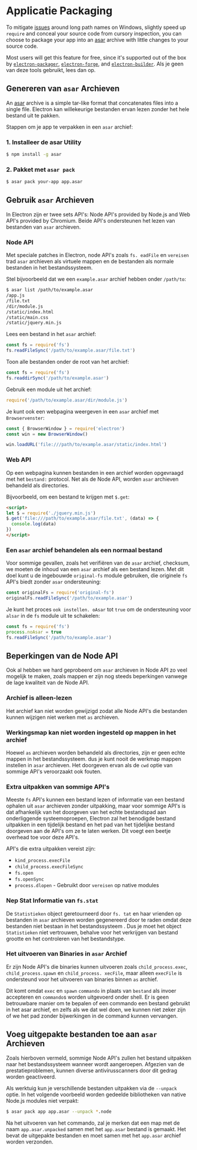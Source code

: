 # Applicatie Packaging

To mitigate [issues](https://github.com/joyent/node/issues/6960) around long path names on Windows, slightly speed up `require` and conceal your source code from cursory inspection, you can choose to package your app into an [asar][asar] archive with little changes to your source code.

Most users will get this feature for free, since it's supported out of the box by [`electron-packager`][electron-packager], [`electron-forge`][electron-forge], and [`electron-builder`][electron-builder]. Als je geen van deze tools gebruikt, lees dan op.

## Genereren van `asar` Archieven

An [asar][asar] archive is a simple tar-like format that concatenates files into a single file. Electron kan willekeurige bestanden ervan lezen zonder het hele bestand uit te pakken.

Stappen om je app te verpakken in een `asar` archief:

### 1. Installeer de asar Utility

```sh
$ npm install -g asar
```

### 2. Pakket met `asar pack`

```sh
$ asar pack your-app app.asar
```

## Gebruik `asar` Archieven

In Electron zijn er twee sets API's: Node API's provided by Node.js and Web API's provided by Chromium. Beide API's ondersteunen het lezen van bestanden van `asar` archieven.

### Node API

Met speciale patches in Electron, node API's zoals `fs. eadFile` en `vereisen` trad `asar` archieven als virtuele mappen en de bestanden als normale bestanden in het bestandssysteem.

Stel bijvoorbeeld dat we een `example.asar` archief hebben onder `/path/to`:

```sh
$ asar list /path/to/example.asar
/app.js
/file.txt
/dir/module.js
/static/index.html
/static/main.css
/static/jquery.min.js
```

Lees een bestand in het `asar` archief:

```javascript
const fs = require('fs')
fs.readFileSync('/path/to/example.asar/file.txt')
```

Toon alle bestanden onder de root van het archief:

```javascript
const fs = require('fs')
fs.readdirSync('/path/to/example.asar')
```

Gebruik een module uit het archief:

```javascript
require('/path/to/example.asar/dir/module.js')
```

Je kunt ook een webpagina weergeven in een `asar` archief met `Browservenster`:

```javascript
const { BrowserWindow } = require('electron')
const win = new BrowserWindow()

win.loadURL('file:///path/to/example.asar/static/index.html')
```

### Web API

Op een webpagina kunnen bestanden in een archief worden opgevraagd met het `bestand:` protocol. Net als de Node API, worden `asar` archieven behandeld als directories.

Bijvoorbeeld, om een bestand te krijgen met `$.get`:

```html
<script>
let $ = require('./jquery.min.js')
$.get('file:///path/to/example.asar/file.txt', (data) => {
  console.log(data)
})
</script>
```

### Een `asar` archief behandelen als een normaal bestand

Voor sommige gevallen, zoals het verifiëren van de `asar` archief, checksum, we moeten de inhoud van een `asar` archief als een bestand lezen. Met dit doel kunt u de ingebouwde `original-fs` module gebruiken, die originele `fs` API's biedt zonder `asar` ondersteuning:

```javascript
const originalFs = require('original-fs')
originalFs.readFileSync('/path/to/example.asar')
```

Je kunt het proces `ook instellen. oAsar` tot `true` om de ondersteuning voor `alsar` in de `fs` module uit te schakelen:

```javascript
const fs = require('fs')
process.noAsar = true
fs.readFileSync('/path/to/example.asar')
```

## Beperkingen van de Node API

Ook al hebben we hard geprobeerd om `asar` archieven in Node API zo veel mogelijk te maken, zoals mappen er zijn nog steeds beperkingen vanwege de lage kwaliteit van de Node API.

### Archief is alleen-lezen

Het archief kan niet worden gewijzigd zodat alle Node API's die bestanden kunnen wijzigen niet werken met `as` archieven.

### Werkingsmap kan niet worden ingesteld op mappen in het archief

Hoewel `as` archieven worden behandeld als directories, zijn er geen echte mappen in het bestandssysteem. dus je kunt nooit de werkmap mappen instellen in `asar` archieven. Het doorgeven ervan als de `cwd` optie van sommige API's veroorzaakt ook fouten.

### Extra uitpakken van sommige API's

Meeste `fs` API's kunnen een bestand lezen of informatie van een bestand ophalen uit `asar` archieven zonder uitpakking, maar voor sommige API's is dat afhankelijk van het doorgeven van het echte bestandspad aan onderliggende systeemoproepen, Electron zal het benodigde bestand uitpakken in een tijdelijk bestand en het pad van het tijdelijke bestand doorgeven aan de API's om ze te laten werken. Dit voegt een beetje overhead toe voor deze API's.

API's die extra uitpakken vereist zijn:

* `kind_process.execFile`
* `child_process.execFileSync`
* `fs.open`
* `fs.openSync`
* `process.dlopen` - Gebruikt door `vereisen` op native modules

### Nep Stat Informatie van `fs.stat`

De `Statistieken` object geretourneerd door `fs. tat` en haar vrienden op bestanden in `asar` archieven worden gegenereerd door te raden omdat deze bestanden niet bestaan in het bestandssysteem . Dus je moet het object `Statistieken` niet vertrouwen, behalve voor het verkrijgen van bestand grootte en het controleren van het bestandstype.

### Het uitvoeren van Binaries in `asar` Archief

Er zijn Node API's die binaries kunnen uitvoeren zoals `child_process.exec`, `child_process.spawn` en `child_process. xecFile`, maar alleen `execFile` is ondersteund voor het uitvoeren van binaries binnen `as` archief.

Dit komt omdat `exec` en `spawn` `commando` in plaats van `bestand` als invoer accepteren en `commando`s worden uitgevoerd onder shell. Er is geen betrouwbare manier om te bepalen of een commando een bestand gebruikt in het asar archief, en zelfs als we dat wel doen, we kunnen niet zeker zijn of we het pad zonder bijwerkingen in de command kunnen vervangen.

## Voeg uitgepakte bestanden toe aan `asar` Archieven

Zoals hierboven vermeld, sommige Node API's zullen het bestand uitpakken naar het bestandssysteem wanneer wordt aangeroepen. Afgezien van de prestatieproblemen, kunnen diverse antivirusscanners door dit gedrag worden geactiveerd.

Als werktuig kun je verschillende bestanden uitpakken via de `--unpack` optie. In het volgende voorbeeld worden gedeelde bibliotheken van native Node.js modules niet verpakt:

```sh
$ asar pack app app.asar --unpack *.node
```

Na het uitvoeren van het commando, zal je merken dat een map met de naam `app.asar.unpacked` samen met het `app.asar` bestand is gemaakt. Het bevat de uitgepakte bestanden en moet samen met het `app.asar` archief worden verzonden.

[asar]: https://github.com/electron/asar
[electron-packager]: https://github.com/electron/electron-packager
[electron-forge]: https://github.com/electron-userland/electron-forge
[electron-builder]: https://github.com/electron-userland/electron-builder


